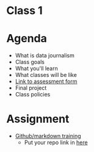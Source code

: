 # Class 1


# Agenda

* What is data journalism
* Class goals
* What you'll learn
* What classes will be like
* [Link to assessment form](TKTKTK)
* Final project
* Class policies

# Assignment
* [Github/markdown training](https://github.com/mlalexander/digitalframeworks-summer2019/blob/master/class1/assignment.md)
   * Put your repo link in [here](TKTKTK)  
